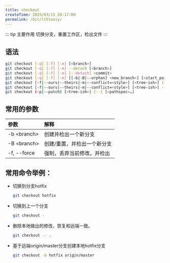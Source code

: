 ```yaml
---
title: checkout
createTime: 2025/03/13 20:17:00
permalink: /Git/lthtooiy/
---
```


::: tip 主要作用
切换分支，重置工作区，检出文件
:::

## 语法

```bash
git checkout [-q] [-f] [-m] [<branch>]
git checkout [-q] [-f] [-m] --detach [<branch>]
git checkout [-q] [-f] [-m] [--detach] <commit>
git checkout [-q] [-f] [-m] [[-b|-B|--orphan] <new_branch>] [<start_point>]
git checkout [-f|--ours|--theirs|-m|--conflict=<style>] [<tree-ish>] [--] <pathspec>…​
git checkout [-f|--ours|--theirs|-m|--conflict=<style>] [<tree-ish>] --pathspec-from-file=<file> [--pathspec-file-nul]
git checkout (-p|--patch) [<tree-ish>] [--] [<pathspec>…​]
```

## 常用的参数

| 参数            | 解释             |
|:------------- |:-------------- |
| -b \<branch\> | 创建并检出一个新分支     |
| -B \<branch\> | 创建/重置，并检出一个新分支 |
| -f, --force   | 强制，丢弃当前修改，并检出  |

## 常用命令举例：

- 切换到分支hotfix
  
  ```bash
  git checkout hotfix
  ```

- 切换到上一个分支
  
  ```bash
  git checkout -
  ```

- 删除本地做出的修改，恢复和远端一致。
  
  ```bash
  git checkout -- .
  ```

- 基于远端origin/master分支创建本地hotfix分支
  
  ```bash
  git checkout -b hotfix origin/master
  ```
